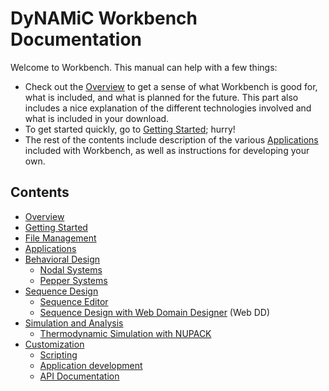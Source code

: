
DyNAMiC Workbench Documentation
===============================

Welcome to Workbench. This manual can help with a few things:

- Check out the [Overview](overview) to get a sense of what Workbench is good for, what is included, and what is planned for the future. This part also includes a nice explanation of the different technologies involved and what is included in your download.
- To get started quickly, go to [Getting Started](quickstart); hurry!
- The rest of the contents include description of the various [Applications](applications) included with Workbench, as well as instructions for developing your own. 

Contents
--------
- [Overview](overview)
- [Getting Started](quickstart)
- [File Management](files)
- [Applications](applications)
- [Behavioral Design](behavioral)
	- [Nodal Systems](nodal)
	- [Pepper Systems](pepper)
- [Sequence Design](sequence)
	- [Sequence Editor](sequence-edit)
	- [Sequence Design with Web Domain Designer](web-dd) (Web DD)
- [Simulation and Analysis](simulation-analysis)
	- [Thermodynamic Simulation with NUPACK](nupack)
- [Customization](customization)
	- [Scripting](scripting)
	- [Application development](application-development)
	- [API Documentation](/docs/index.html)
